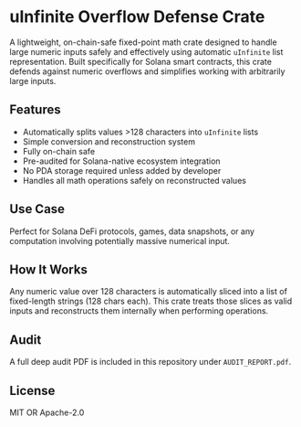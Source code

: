 
# uInfinite Overflow Defense Crate

A lightweight, on-chain-safe fixed-point math crate designed to handle large numeric inputs safely and effectively using automatic `uInfinite` list representation. Built specifically for Solana smart contracts, this crate defends against numeric overflows and simplifies working with arbitrarily large inputs.

## Features

- Automatically splits values >128 characters into `uInfinite` lists
- Simple conversion and reconstruction system
- Fully on-chain safe
- Pre-audited for Solana-native ecosystem integration
- No PDA storage required unless added by developer
- Handles all math operations safely on reconstructed values

## Use Case

Perfect for Solana DeFi protocols, games, data snapshots, or any computation involving potentially massive numerical input.

## How It Works

Any numeric value over 128 characters is automatically sliced into a list of fixed-length strings (128 chars each). This crate treats those slices as valid inputs and reconstructs them internally when performing operations.

## Audit

A full deep audit PDF is included in this repository under `AUDIT_REPORT.pdf`.

## License

MIT OR Apache-2.0
